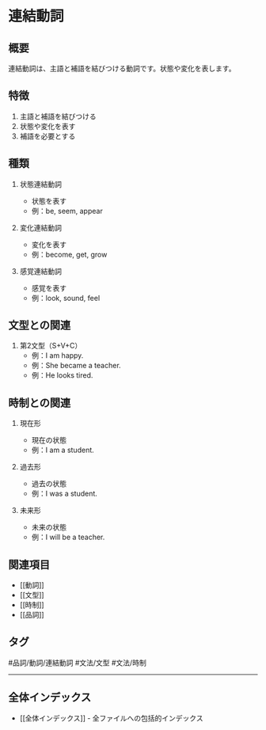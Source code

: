 # 連結動詞

## 概要
連結動詞は、主語と補語を結びつける動詞です。状態や変化を表します。

## 特徴
1. 主語と補語を結びつける
2. 状態や変化を表す
3. 補語を必要とする

## 種類
1. 状態連結動詞
   - 状態を表す
   - 例：be, seem, appear

2. 変化連結動詞
   - 変化を表す
   - 例：become, get, grow

3. 感覚連結動詞
   - 感覚を表す
   - 例：look, sound, feel

## 文型との関連
1. 第2文型（S+V+C）
   - 例：I am happy.
   - 例：She became a teacher.
   - 例：He looks tired.

## 時制との関連
1. 現在形
   - 現在の状態
   - 例：I am a student.

2. 過去形
   - 過去の状態
   - 例：I was a student.

3. 未来形
   - 未来の状態
   - 例：I will be a teacher.

## 関連項目
- [[動詞]]
- [[文型]]
- [[時制]]
- [[品詞]]

## タグ
#品詞/動詞/連結動詞
#文法/文型
#文法/時制

---

## 全体インデックス
- [[全体インデックス]] - 全ファイルへの包括的インデックス 
